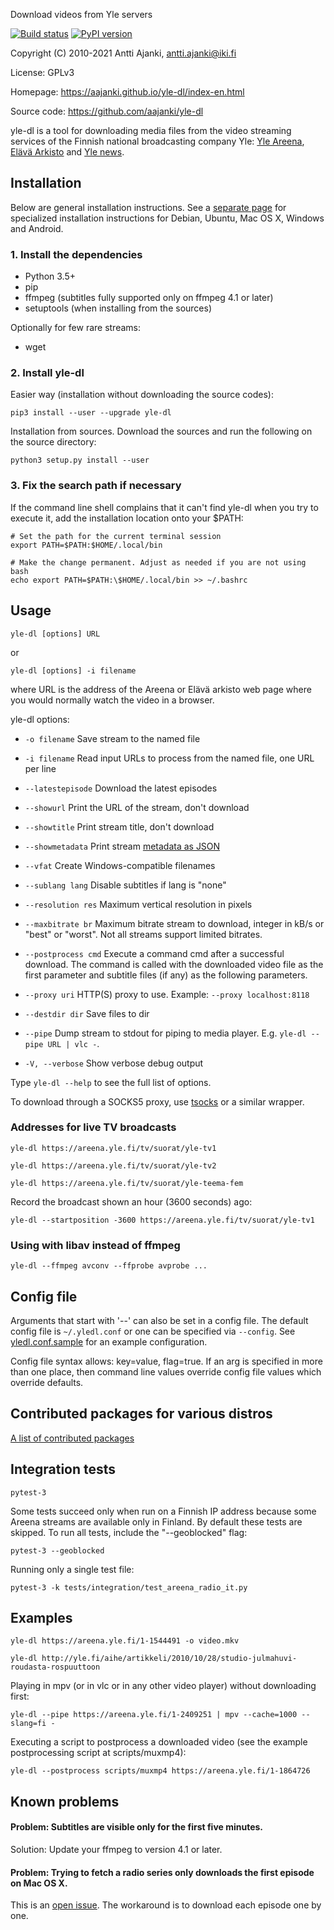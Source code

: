 Download videos from Yle servers

[![Build status](https://circleci.com/gh/aajanki/yle-dl.svg?style=shield)](https://app.circleci.com/pipelines/github/aajanki/yle-dl)
[![PyPI version](https://badge.fury.io/py/yle-dl.svg)](https://badge.fury.io/py/yle-dl)

Copyright (C) 2010-2021 Antti Ajanki, antti.ajanki@iki.fi

License: GPLv3

Homepage: https://aajanki.github.io/yle-dl/index-en.html

Source code: https://github.com/aajanki/yle-dl

yle-dl is a tool for downloading media files from the video streaming
services of the Finnish national broadcasting company Yle: [Yle
Areena], [Elävä Arkisto] and [Yle news].

[Yle Areena]:https://areena.yle.fi/
[Elävä arkisto]:http://yle.fi/aihe/elava-arkisto
[Yle news]:http://yle.fi/uutiset/

Installation
------------

Below are general installation instructions. See a [separate
page](OS-install-instructions.md) for specialized installation
instructions for Debian, Ubuntu, Mac OS X, Windows and Android.

### 1. Install the dependencies ###

* Python 3.5+
* pip
* ffmpeg (subtitles fully supported only on ffmpeg 4.1 or later)
* setuptools (when installing from the sources)

Optionally for few rare streams:

* wget

### 2. Install yle-dl ###

Easier way (installation without downloading the source codes):
```
pip3 install --user --upgrade yle-dl
```

Installation from sources. Download the sources and run the following
on the source directory:
```
python3 setup.py install --user
```

### 3. Fix the search path if necessary ###

If the command line shell complains that it can't find yle-dl when you try to execute it, add the installation location onto your $PATH:
```
# Set the path for the current terminal session
export PATH=$PATH:$HOME/.local/bin

# Make the change permanent. Adjust as needed if you are not using bash
echo export PATH=$PATH:\$HOME/.local/bin >> ~/.bashrc
```

Usage
-----

```
yle-dl [options] URL
```

or

```
yle-dl [options] -i filename
```

where URL is the address of the Areena or Elävä arkisto web page where
you would normally watch the video in a browser.

yle-dl options:

* `-o filename`       Save stream to the named file

* `-i filename`       Read input URLs to process from the named file, one URL per line

* `--latestepisode`   Download the latest episodes

* `--showurl`         Print the URL of the stream, don't download

* `--showtitle`       Print stream title, don't download

* `--showmetadata`    Print stream [metadata as JSON](docs/metadata.md)

* `--vfat`            Create Windows-compatible filenames

* `--sublang lang`    Disable subtitles if lang is "none"

* `--resolution res`  Maximum vertical resolution in pixels

* `--maxbitrate br`   Maximum bitrate stream to download, integer in kB/s or "best" or "worst". Not all streams support limited bitrates.

* `--postprocess cmd` Execute a command cmd after a successful download. The command is called with the downloaded video file as the first parameter and subtitle files (if any) as the following parameters.

* `--proxy uri`       HTTP(S) proxy to use. Example: `--proxy localhost:8118`

* `--destdir dir`     Save files to dir

* `--pipe`            Dump stream to stdout for piping to media player. E.g. `yle-dl --pipe URL | vlc -`.

* `-V, --verbose`     Show verbose debug output

Type `yle-dl --help` to see the full list of options.

To download through a SOCKS5 proxy, use [tsocks](http://tsocks.sourceforge.net/) or a similar wrapper.

### Addresses for live TV broadcasts

```
yle-dl https://areena.yle.fi/tv/suorat/yle-tv1

yle-dl https://areena.yle.fi/tv/suorat/yle-tv2

yle-dl https://areena.yle.fi/tv/suorat/yle-teema-fem
```

Record the broadcast shown an hour (3600 seconds) ago:

```
yle-dl --startposition -3600 https://areena.yle.fi/tv/suorat/yle-tv1
```

### Using with libav instead of ffmpeg

```
yle-dl --ffmpeg avconv --ffprobe avprobe ...
```

Config file
-----------

Arguments that start with '--' can also be set in a config file. The
default config file is `~/.yledl.conf` or one can be specified via
`--config`. See [yledl.conf.sample](yledl.conf.sample) for an example
configuration.

Config file syntax allows: key=value, flag=true. If an arg is
specified in more than one place, then command line values override
config file values which override defaults.

Contributed packages for various distros
----------------------------------------

[A list of contributed packages](https://aajanki.github.io/yle-dl/index-en.html#packages)

Integration tests
-----------------

```
pytest-3
```

Some tests succeed only when run on a Finnish IP address because some
Areena streams are available only in Finland. By default these tests
are skipped. To run all tests, include the "--geoblocked" flag:

```
pytest-3 --geoblocked
```

Running only a single test file:

```
pytest-3 -k tests/integration/test_areena_radio_it.py
```

Examples
--------

```
yle-dl https://areena.yle.fi/1-1544491 -o video.mkv
```

```
yle-dl http://yle.fi/aihe/artikkeli/2010/10/28/studio-julmahuvi-roudasta-rospuuttoon
```

Playing in mpv (or in vlc or in any other video player) without downloading first:

```
yle-dl --pipe https://areena.yle.fi/1-2409251 | mpv --cache=1000 --slang=fi -
```

Executing a script to postprocess a downloaded video (see the example postprocessing script at scripts/muxmp4):

```
yle-dl --postprocess scripts/muxmp4 https://areena.yle.fi/1-1864726
```

Known problems
--------------

#### Problem: Subtitles are visible only for the first five minutes.

Solution: Update your ffmpeg to version 4.1 or later.

#### Problem: Trying to fetch a radio series only downloads the first episode on Mac OS X.

This is an [open issue](https://github.com/aajanki/yle-dl/issues/261).
The workaround is to download each episode one by one.
